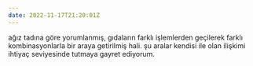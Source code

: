 ```yaml
---
date: 2022-11-17T21:20:01Z
---
```

ağız tadına göre yorumlanmış, gıdaların farklı işlemlerden geçilerek farklı kombinasyonlarla bir araya getirilmiş hali. şu aralar kendisi ile olan ilişkimi ihtiyaç seviyesinde tutmaya gayret ediyorum.